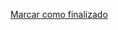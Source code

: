 <a onclick="test()" href="https://fx-learning.mgait.services/finish/ansible-when" target="_parent" class="btn primary-btn">Marcar como finalizado</a>
